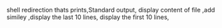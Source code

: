shell redirection thats prints,Standard output, display content of file ,add similey ,display the last 10 lines, display the first 10 lines,   
